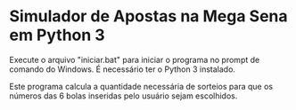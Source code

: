 # Simulador de Apostas na Mega Sena em Python 3

Execute o arquivo "iniciar.bat" para iniciar o programa no prompt de comando do Windows. É necessário ter o Python 3 instalado.

Este programa calcula a quantidade necessária de sorteios para que os números das 6 bolas inseridas pelo usuário sejam escolhidos.
